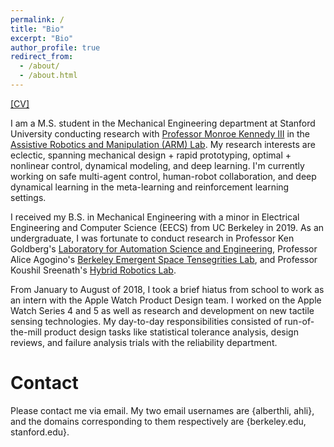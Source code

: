 ```yaml
---
permalink: /
title: "Bio"
excerpt: "Bio"
author_profile: true
redirect_from:
  - /about/
  - /about.html
---
```

[[CV]](http://alberthli.github.io/files/cv/CV.pdf)

I am a M.S. student in the Mechanical Engineering department at Stanford University conducting research with [Professor Monroe Kennedy III](https://monroekennedy3.com/) in the [Assistive Robotics and Manipulation (ARM) Lab](https://arm.stanford.edu/). My research interests are eclectic, spanning mechanical design + rapid prototyping, optimal + nonlinear control, dynamical modeling, and deep learning. I'm currently working on safe multi-agent control, human-robot collaboration, and deep dynamical learning in the meta-learning and reinforcement learning settings.

I received my B.S. in Mechanical Engineering with a minor in Electrical Engineering and Computer Science (EECS) from UC Berkeley in 2019. As an undergraduate, I was fortunate to conduct research in Professor Ken Goldberg's [Laboratory for Automation Science and Engineering](http://autolab.berkeley.edu/), Professor Alice Agogino's [Berkeley Emergent Space Tensegrities Lab](https://best.berkeley.edu/), and Professor Koushil Sreenath's [Hybrid Robotics Lab](https://hybrid-robotics.berkeley.edu/).

From January to August of 2018, I took a brief hiatus from school to work as an intern with the Apple Watch Product Design team. I worked on the Apple Watch Series 4 and 5 as well as research and development on new tactile sensing technologies. My day-to-day responsibilities consisted of run-of-the-mill product design tasks like statistical tolerance analysis, design reviews, and failure analysis trials with the reliability department.

# Contact
Please contact me via email. My two email usernames are {alberthli, ahli}, and the domains corresponding to them respectively are {berkeley.edu, stanford.edu}. 
